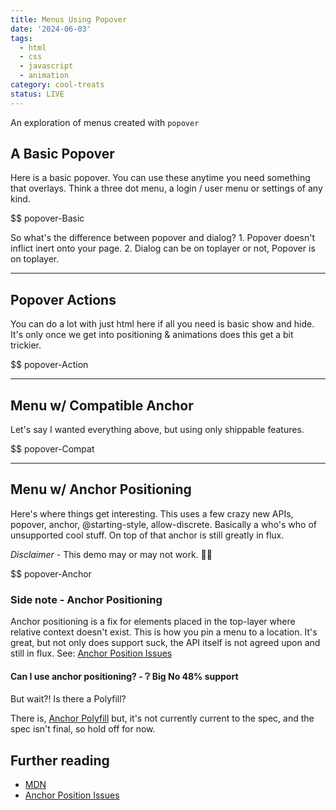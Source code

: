 ```yaml
---
title: Menus Using Popover
date: '2024-06-03'
tags:
  - html
  - css
  - javascript
  - animation
category: cool-treats
status: LIVE
---
```

An exploration of menus created with `popover`

<!-- excerpt -->

## A Basic Popover

Here is a basic popover. You can use these anytime you need something that overlays. Think a three dot menu, a login / user menu or settings of any kind.

$$ popover-Basic

So what's the difference between popover and dialog? 1. Popover doesn't inflict inert onto your page. 2. Dialog can be on toplayer or not, Popover is on toplayer.

___

## Popover Actions

You can do a lot with just html here if all you need is basic show and hide. It's only once we get into positioning & animations does this get a bit trickier.

$$ popover-Action

___

## Menu w/ Compatible Anchor

Let's say I wanted everything above, but using only shippable features.

$$ popover-Compat

___

## Menu w/ Anchor Positioning

Here's where things get interesting.  This uses a few crazy new APIs, popover, anchor, @starting-style, allow-discrete. Basically a who's who of unsupported cool stuff. On top of that anchor is still greatly in flux.

*Disclaimer* - This demo may or may not work. 🤷‍♂️

$$ popover-Anchor

### Side note - Anchor Positioning

Anchor positioning is a fix for elements placed in the top-layer where relative context doesn't exist. This is how you pin a menu to a location. It's great, but not only does support suck, the API itself is not agreed upon and still in flux. See: [Anchor Position Issues](https://github.com/WebKit/standards-positions/issues/216) 

<h4 class="h3">Can I use anchor positioning? - ❔ Big No 48% support</h4>

But wait?! Is there a Polyfill? 

There is, [Anchor Polyfill](https://github.com/oddbird/css-anchor-positioning) but, it's not currently current to the spec, and the spec isn't final, so hold off for now.


## Further reading

- [MDN](https://developer.mozilla.org/en-US/docs/Web/API/Popover_API)
- [Anchor Position Issues](https://github.com/WebKit/standards-positions/issues/216)